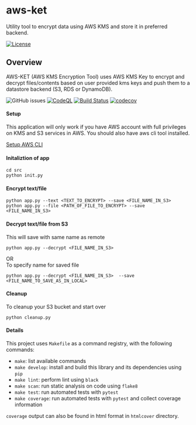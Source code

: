# aws-ket
Utility tool to encrypt data using AWS KMS and store it in preferred backend.

[![License](https://img.shields.io/badge/License-Apache%202.0-blue.svg)](https://opensource.org/licenses/Apache-2.0)

## Overview
AWS-KET (AWS KMS Encryption Tool) uses AWS KMS Key to encrypt and decrypt files/contents based on user provided kms keys and push them to a datastore backend (S3, RDS or DynamoDB).


![GitHub issues](https://img.shields.io/github/issues/sayefiqb/aws-ket)
[![CodeQL](https://github.com/sayefiqb/aws-ket/actions/workflows/github-code-scanning/codeql/badge.svg?branch=main)](https://github.com/sayefiqb/aws-ket/actions/workflows/github-code-scanning/codeql) [![Build Status](https://github.com/sayefiqb/aws-ket/actions/workflows/build.yaml/badge.svg)](https://github.com/sayefiqb/aws-ket/actions/workflows/build.yaml) [![codecov](https://codecov.io/gh/sayefiqb/aws-ket/branch/main/graph/badge.svg?token=13922GT547)](https://codecov.io/gh/sayefiqb/aws-ket)

#### Setup

This application will only work if you have AWS account with full privileges on KMS and S3 services in AWS. You should also have aws cli tool installed.

[Setup AWS CLI](https://docs.aws.amazon.com/cli/latest/userguide/cli-configure-quickstart.html)


#### Initaliztion of app
```
cd src
python init.py
```

#### Encrypt text/file
```
python app.py --text <TEXT_TO_ENCRYPT> --save <FILE_NAME_IN_S3> 
python app.py --file <PATH_OF_FILE_TO_ENCRYPT> --save <FILE_NAME_IN_S3>
```

#### Decrypt text/file from S3
This will save with same name as remote
```
python app.py --decrypt <FILE_NAME_IN_S3> 
```
OR 
<br />
To specify name for saved file
```
python app.py --decrypt <FILE_NAME_IN_S3>  --save <FILE_NAME_TO_SAVE_AS_IN_LOCAL>
```

#### Cleanup
To cleanup your S3 bucket and start over
```
python cleanup.py
```


#### Details
This project uses `Makefile` as a command registry, with the following commands:
- `make`: list available commands
- `make develop`: install and build this library and its dependencies using `pip`
- `make lint`: perform lint using `black`
- `make scan`: run static analysis on code using `flake8`
- `make test`: run automated tests with `pytest`
- `make coverage`: run automated tests with `pytest` and collect coverage information

`coverage` output can also be found in html format in `htmlcover` directory.
